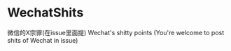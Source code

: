 # WechatShits
微信的X宗罪(在issue里面提) Wechat's shitty points (You're welcome to post shits of Wechat in issue)

